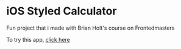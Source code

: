 # iOS Styled Calculator
Fun project that i made with Brian Holt's course on Frontedmasters

To try this app, [click here](https://glebsuvakin.github.io/iOS-Styled-Calculator/)
